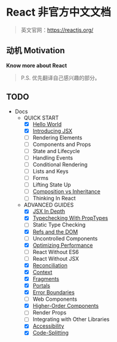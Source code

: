 # React 非官方中文文档
> 英文官网：<https://reactjs.org/>

## 动机 Motivation
**Know more about React**

> P.S. 优先翻译自己感兴趣的部分。

## TODO
- Docs
  - QUICK START
    - [x] [Hello World](/content/docs/hello-world.md)
    - [x] [Introducing JSX](/content/docs/introducing-jsx.md)
    - [ ] Rendering Elements
    - [ ] Components and Props
    - [ ] State and Lifecycle
    - [ ] Handling Events
    - [ ] Conditional Rendering
    - [ ] Lists and Keys
    - [ ] Forms
    - [ ] Lifting State Up
    - [ ] [Composition vs Inheritance](/content/docs/composition-vs-inheritance.md)
    - [ ] Thinking In React
  - ADVANCED GUIDES
    - [x] [JSX In Depth](/content/docs/jsx-in-depth.md)
    - [x] [Typechecking With PropTypes](/content/docs/typechecking-with-proptypes.md)
    - [ ] Static Type Checking
    - [x] [Refs and the DOM](/content/docs/refs-and-the-dom.md)
    - [ ] Uncontrolled Components
    - [x] [Optimizing Performance](/content/docs/optimizing-performance.md)
    - [ ] React Without ES6
    - [ ] React Without JSX
    - [x] [Reconciliation](/content/docs/reconciliation.md)
    - [x] [Context](/content/docs/context.md)
    - [x] [Fragments](/content/docs/fragments.md)
    - [x] [Portals](/content/docs/portals.md)
    - [x] [Error Boundaries](/content/docs/error-boundaries.md)
    - [ ] Web Components
    - [x] [Higher-Order Components](/content/docs/higher-order-components.md)
    - [ ] Render Props
    - [ ] Integrating with Other Libraries
    - [x] [Accessibility](/content/docs/accessibility.md)
    - [x] [Code-Splitting](/content/docs/code-splitting.md)